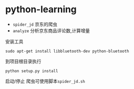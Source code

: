 # python-learning


 * `spider_jd` 京东的爬虫
 * `analyze` 分析京东商品评论数,计算增量


安装工具

`sudo apt-get install libbluetooth-dev python-bluetooth`

到项目根目录执行

`python setup.py install`

启动/停止 爬虫可使用脚本`spider_jd.sh`